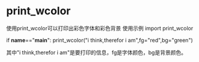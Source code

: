 # print_wcolor
使用print_wcolor可以打印出彩色字体和彩色背景
使用示例
import print_wcolor

if __name__=="__main__":
    print_wcolor("i think,therefor i am",fg="red",bg="green")
    
其中"i think,therefor i am"是要打印的信息，fg是字体颜色，bg是背景颜色。
